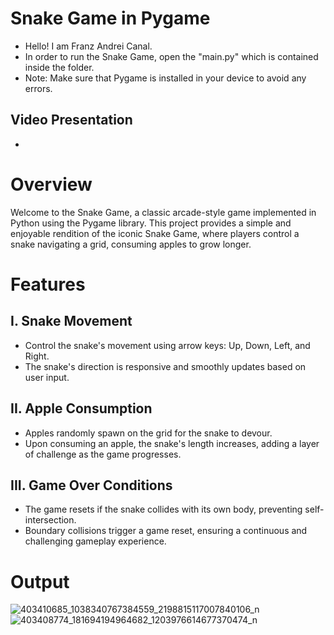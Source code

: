 # Snake Game in Pygame

+ Hello! I am Franz Andrei Canal.
+ In order to run the Snake Game, open the "main.py" which is contained inside the folder.
+ Note: Make sure that Pygame is installed in your device to avoid any errors.

## Video Presentation
+ 

# Overview

Welcome to the Snake Game, a classic arcade-style game implemented in Python using the Pygame library. This project provides a simple and enjoyable rendition of the iconic Snake Game, where players control a snake navigating a grid, consuming apples to grow longer.

# Features

## I. Snake Movement
+ Control the snake's movement using arrow keys: Up, Down, Left, and Right.
+ The snake's direction is responsive and smoothly updates based on user input.

## II. Apple Consumption
+ Apples randomly spawn on the grid for the snake to devour.
+ Upon consuming an apple, the snake's length increases, adding a layer of challenge as the game progresses.

## III. Game Over Conditions
+ The game resets if the snake collides with its own body, preventing self-intersection.
+ Boundary collisions trigger a game reset, ensuring a continuous and challenging gameplay experience.

# Output

![403410685_1038340767384559_2198815117007840106_n](https://github.com/FranzAndreiCanal/Canal_Snake_Game/assets/145314497/abafa0e1-4921-4d90-89f5-ed4bf6f54ec3)
![403408774_181694194964682_1203976614677370474_n](https://github.com/FranzAndreiCanal/Canal_Snake_Game/assets/145314497/ad0a70c9-12f7-4061-9f8c-7cf944e61566)
